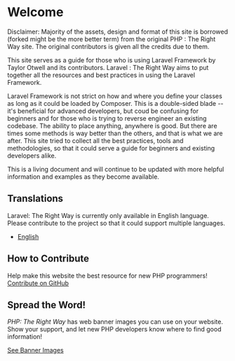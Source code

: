 # Welcome

Disclaimer: Majority of the assets, design and format of this site is borrowed (forked might be the more better term) from the original PHP : The Right Way site. The original contributors is given all the credits due to them.

This site serves as a guide for those who is using Laravel Framework by Taylor Otwell and its contributors. Laravel : The Right Way aims to put together all the resources and best practices in using the Laravel Framework.

Laravel Framework is not strict on how and where you define your classes as long as it could be loaded by Composer. This is a double-sided blade -- it's beneficial for advanced developers, but coud be confusing for beginners and for those who is trying to reverse engineer an existing codebase. The ability to place anything, anywhere is good. But there are times some methods is way better than the others, and that is what we are after. This site tried to collect all the best practices, tools and methodologies, so that it could serve a guide for beginners and existing developers alike.

This is a living document and will continue to be updated with more helpful information and examples as they become available.

## Translations

Laravel: The Right Way is currently only available in English language. Please contribute to the project so that it could support multiple languages.

* [English](http://www.laraveltherightway.com)


## How to Contribute

Help make this website the best resource for new PHP programmers! [Contribute on GitHub][1]

## Spread the Word!

_PHP: The Right Way_ has web banner images you can use on your website. Show your support, and let new PHP developers
know where to find good information!

[See Banner Images][2]

[1]: https://github.com/laraveltherightway/laraveltherightway.github.io
[2]: /banners.html
